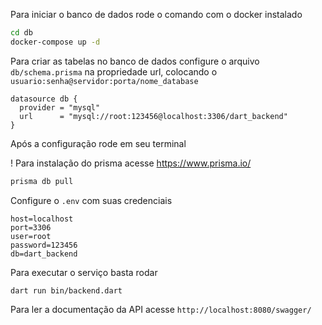 
Para iniciar o banco de dados rode o comando com o docker instalado
```bash
cd db
docker-compose up -d
```
Para criar as tabelas no banco de dados configure o arquivo `db/schema.prisma` na propriedade url, colocando o `usuario:senha@servidor:porta/nome_database`

```prisma
datasource db {
  provider = "mysql"
  url      = "mysql://root:123456@localhost:3306/dart_backend"
}
```
Após a configuração rode em seu terminal

! Para instalação do prisma acesse https://www.prisma.io/
```bash
prisma db pull
```

Configure o `.env` com suas credenciais
```.env
host=localhost
port=3306
user=root
password=123456
db=dart_backend
```

Para executar o serviço basta rodar 
```
dart run bin/backend.dart 
```

Para ler a documentação da API acesse `http://localhost:8080/swagger/`